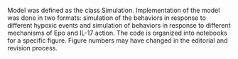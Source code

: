 Model was defined as the class Simulation.
Implementation of the model was done in two formats: simulation of the behaviors in response to different hypoxic events and simulation of behaviors in response to different mechanisms of Epo and IL-17 action.
The code is organized into notebooks for a specific figure. Figure numbers may have changed in the editorial and revision process.
